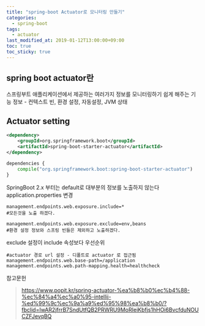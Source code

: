 ```yaml
---
title: "spring-boot Actuator로 모니터링 만들기"
categories:
  - spring-boot
tags:
  - actuator
last_modified_at: 2019-01-12T13:00:00+09:00
toc: true
toc_sticky: true
---
```


## spring boot actuator란

스프링부트 애플리케이션에서 제공하는 여러가지 정보를 모니터링하기 쉽게 해주는 기능
정보 - 컨텍스트 빈, 환경 설정, 자동설정, JVM 상태

## Actuator setting

```xml
<dependency>
    <groupId>org.springframework.boot</groupId>
    <artifactId>spring-boot-starter-actuator</artifactId>
</dependency>
```

```python
dependencies {
    compile("org.springframework.boot:spring-boot-starter-actuator")
}
```
SpringBoot 2.x 부터는 default로 대부분의 정보를 노출하지 않는다
application.properties 변경
```
management.endpoints.web.exposure.include=*
#모든것을 노출 하겠다.
```
```
management.endpoints.web.exposure.exclude=env,beans
#환경 설정 정보와 스프링 빈들은 제외하고 노출하겠다.
```
exclude 설정이 include 속성보다 우선순위
```
#actuator 경로 url 설정 - 디폴트로 actuator 로 접근됨
management.endpoints.web.base-path=/application
management.endpoints.web.path-mapping.health=healthcheck
```

참고문헌
> https://www.popit.kr/spring-actuator-%ea%b8%b0%ec%b4%88-%ec%84%a4%ec%a0%95-intellij-%ed%99%9c%ec%9a%a9%ed%95%98%ea%b8%b0/?fbclid=IwAR2jfrrB7SndUtfQB2PRWRU9MoRIeiKbfjs1hHOi6BvcfduNOUCZFJevqBQ